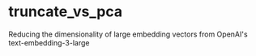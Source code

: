 # truncate_vs_pca
Reducing the dimensionality of large embedding vectors from OpenAI's text-embedding-3-large
